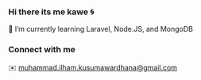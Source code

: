 ### Hi there its me kawe 🌀
🌱 I’m currently learning Laravel, Node.JS, and MongoDB
<br>
### Connect with me
✉️ muhammad.ilham.kusumawardhana@gmail.com 
<!--
**Ilhamkawe/ilhamkawe** is a ✨ _special_ ✨ repository because its `README.md` (this file) appears on your GitHub profile.

Here are some ideas to get you started:

- 🔭 I’m currently working on ...
- 🌱 I’m currently learning ...
- 👯 I’m looking to collaborate on ...
- 🤔 I’m looking for help with ...
- 💬 Ask me about ...
- 📫 How to reach me: ...
- 😄 Pronouns: ...
- ⚡ Fun fact: ...
-->

